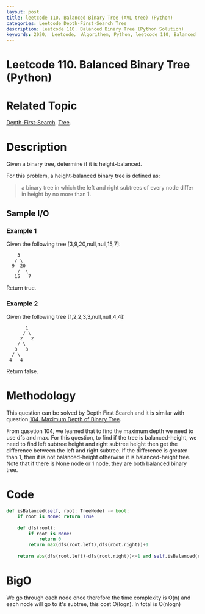 ```yaml
---
layout: post
title: leetcode 110. Balanced Binary Tree (AVL tree) (Python)
categories: Leetcode Depth-First-Search Tree
description: leetcode 110. Balanced Binary Tree (Python Solution)
keywords: 2020， Leetcode， Algorithem, Python, leetcode 110, Balanced Binary Tree, zhenyu, Depth-First-Search, DFS, Depth First Search, Tree, tree, Balanced-Binary-Tree
---
```


# Leetcode 110. Balanced Binary Tree (Python)

# Related Topic
<a href="/categories/#Depth-First-Search" target="_blank"> Depth-First-Search</a>.
<a href="/categories/#Tree" target="_blank"> Tree</a>.

# Description
Given a binary tree, determine if it is height-balanced.

For this problem, a height-balanced binary tree is defined as:

> a binary tree in which the left and right subtrees of every node differ in height by no more than 1.


## Sample I/O

### Example 1
Given the following tree [3,9,20,null,null,15,7]:
```
    3
   / \
  9  20
    /  \
   15   7
```
Return true.

### Example 2
Given the following tree [1,2,2,3,3,null,null,4,4]:
```
       1
      / \
     2   2
    / \
   3   3
  / \
 4   4
```
Return false.


# Methodology
This question can be solved by Depth First Search and it is similar with question <a href="/2020/03/07/lc104/" target="_blank"> 104. Maximum Depth of Binary Tree</a>.

From qusetion 104, we learned that to find the maximum depth we need to use dfs and max. For this question, to find if the tree is balanced-height, we need to find left subtree height and right subtree height then get the difference between the left and right subtree. If the difference is greater than 1, then it is not balanced-height otherwise it is balanced-height tree. Note that if there is None node or 1 node, they are both balanced binary tree.

# Code
```python
def isBalanced(self, root: TreeNode) -> bool:
    if root is None: return True
    
    def dfs(root):
        if root is None:
            return 0
        return max(dfs(root.left),dfs(root.right))+1
    
    return abs(dfs(root.left)-dfs(root.right))<=1 and self.isBalanced(root.left) and self.isBalanced(root.right)
```
# BigO
We go through each node once therefore the time complexity is O(n) and each node will go to it's subtree, this cost O(logn). In total is O(nlogn)
